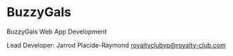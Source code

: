 BuzzyGals
=======

BuzzyGals Web App Development

Lead Developer: Jarrod Placide-Raymond <royaltyclubvp@royalty-club.com>